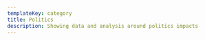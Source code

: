 ```yaml
---
templateKey: category
title: Politics
description: Showing data and analysis around politics impacts
---
```

